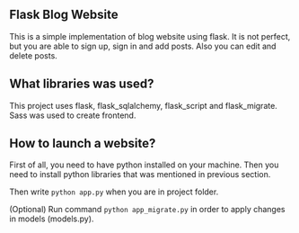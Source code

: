 ## Flask Blog Website
This is a simple implementation of blog website using flask. It is not perfect, but you are able to sign up, sign in and add posts. Also you can edit and delete posts.

## What libraries was used?
This project uses flask, flask_sqlalchemy, flask_script and flask_migrate. Sass was used to create frontend. 

## How to launch a website?
First of all, you need to have python installed on your machine. Then you need to install python libraries that was mentioned in previous section. 

Then write ```python app.py``` when you are in project folder. 

(Optional)
Run command ```python app_migrate.py``` in order to apply changes in models (models.py).


